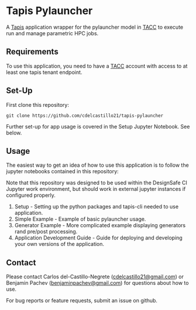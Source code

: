 # Tapis Pylauncher

A [Tapis](https://tapis.io/) application wrapper for the pylauncher model in [TACC](https://www.tacc.utexas.edu/) to execute run and manage parametric HPC jobs.

## Requirements

To use this application, you need to have a [TACC](https://www.tacc.utexas.edu/) account with access to at least one tapis tenant endpoint.

## Set-Up 

First clone this repository:

```
git clone https://github.com/cdelcastillo21/tapis-pylauncher
```

Further set-up for app usage is covered in the Setup Jupyter Notebook. See below.

## Usage

The easiest way to get an idea of how to use this application is to follow the jupyter notebooks contained in this repository:

Note that this repository was designed to be used within the DesignSafe CI Jupyter work environment, but should work in external jupyter instances if configured properly.

1. Setup - Setting up the python packages and tapis-cli needed to use application.
2. Simple Example - Example of basic pylauncher usage.
3. Generator Example - More complicated example displaying generators rand pre/post processing.
3. Application Development Guide - Guide for deploying and developing your own versions of the application.

## Contact

Please contact Carlos del-Castillo-Negrete (cdelcastillo21@gmail.com) or Benjamin Pachev (benjaminpachev@gmail.com) for questions about how to use.

For bug reports or feature requests, submit an issue on github.
